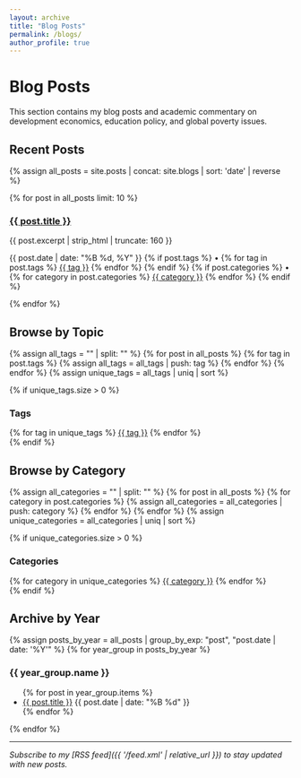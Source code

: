 ```yaml
---
layout: archive
title: "Blog Posts"
permalink: /blogs/
author_profile: true
---
```


# Blog Posts

This section contains my blog posts and academic commentary on development economics, education policy, and global poverty issues.

## Recent Posts

{% assign all_posts = site.posts | concat: site.blogs | sort: 'date' | reverse %}

{% for post in all_posts limit: 10 %}
  <article class="archive__item">
    <h3 class="archive__item-title">
      <a href="{{ post.url }}">{{ post.title }}</a>
    </h3>
    <p class="archive__item-excerpt">
      {{ post.excerpt | strip_html | truncate: 160 }}
    </p>
    <p class="archive__item-meta">
      <time datetime="{{ post.date | date: '%Y-%m-%d' }}">
        {{ post.date | date: "%B %d, %Y" }}
      </time>
      {% if post.tags %}
        •
        {% for tag in post.tags %}
          <a href="/blogs/tag/{{ tag | slugify }}/" class="tag">{{ tag }}</a>
        {% endfor %}
      {% endif %}
      {% if post.categories %}
        •
        {% for category in post.categories %}
          <a href="/blogs/category/{{ category | slugify }}/" class="category">{{ category }}</a>
        {% endfor %}
      {% endif %}
    </p>
  </article>
{% endfor %}

## Browse by Topic

{% assign all_tags = "" | split: "" %}
{% for post in all_posts %}
  {% for tag in post.tags %}
    {% assign all_tags = all_tags | push: tag %}
  {% endfor %}
{% endfor %}
{% assign unique_tags = all_tags | uniq | sort %}

{% if unique_tags.size > 0 %}
<div class="tag-cloud">
  <h3>Tags</h3>
  {% for tag in unique_tags %}
    <a href="/blogs/tag/{{ tag | slugify }}/" class="tag-link">{{ tag }}</a>
  {% endfor %}
</div>
{% endif %}

## Browse by Category

{% assign all_categories = "" | split: "" %}
{% for post in all_posts %}
  {% for category in post.categories %}
    {% assign all_categories = all_categories | push: category %}
  {% endfor %}
{% endfor %}
{% assign unique_categories = all_categories | uniq | sort %}

{% if unique_categories.size > 0 %}
<div class="category-cloud">
  <h3>Categories</h3>
  {% for category in unique_categories %}
    <a href="/blogs/category/{{ category | slugify }}/" class="category-link">{{ category }}</a>
  {% endfor %}
</div>
{% endif %}

## Archive by Year

{% assign posts_by_year = all_posts | group_by_exp: "post", "post.date | date: '%Y'" %}
{% for year_group in posts_by_year %}
  <h3>{{ year_group.name }}</h3>
  <ul class="archive-list">
    {% for post in year_group.items %}
      <li>
        <a href="{{ post.url }}">{{ post.title }}</a>
        <time datetime="{{ post.date | date: '%Y-%m-%d' }}">
          {{ post.date | date: "%B %d" }}
        </time>
      </li>
    {% endfor %}
  </ul>
{% endfor %}

---

*Subscribe to my [RSS feed]({{ '/feed.xml' | relative_url }}) to stay updated with new posts.*